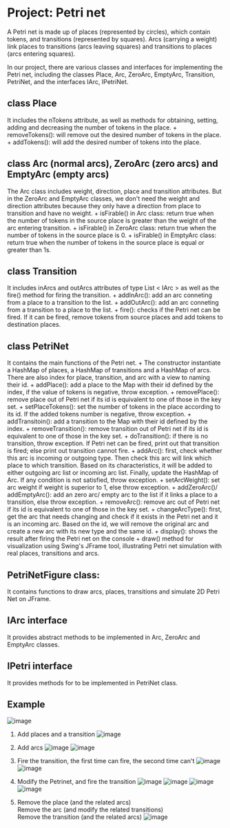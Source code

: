 # Project: Petri net

A Petri net is made up of places (represented by circles), which contain
tokens, and transitions (represented by squares). Arcs (carrying a
weight) link places to transitions (arcs leaving squares) and
transitions to places (arcs entering squares).

In our project, there are various classes and interfaces for
implementing the Petri net, including the classes Place, Arc, ZeroArc,
EmptyArc, Transition, PetriNet, and the interfaces IArc, IPetriNet.

## class Place
It includes the nTokens attribute, as well as methods for
obtaining, setting, adding and decreasing the number of tokens in the
place. + removeTokens(): will remove out the desired number of tokens in
the place. + addTokens(): will add the desired number of tokens into the
place.

## class Arc (normal arcs), ZeroArc (zero arcs) and EmptyArc (empty arcs)
The Arc class includes weight, direction, place and transition
attributes. But in the ZeroArc and EmptyArc classes, we don\'t need the
weight and direction attributes because they only have a direction from
place to transition and have no weight. + isFirable() in Arc class:
return true when the number of tokens in the source place is greater
than the weight of the arc entering transition. + isFirable() in ZeroArc
class: return true when the number of tokens in the source place is 0. +
isFirable() in EmptyArc class: return true when the number of tokens in
the source place is equal or greater than 1s.

## class Transition
It includes inArcs and outArcs attributes of type List
\< IArc \> as well as the fire() method for firing the transition. +
addInArc(): add an arc conneting from a place to a transition to the
list. + addOutArc(): add an arc conneting from a transition to a place
to the list. + fire(): checks if the Petri net can be fired. If it can
be fired, remove tokens from source places and add tokens to destination
places.

## class PetriNet
It contains the main functions of the Petri net. + The
constructor instantiate a HashMap of places, a HashMap of transitions
and a HashMap of arcs. There are also index for place, transition, and
arc with a view to naming their id. + addPlace(): add a place to the Map
with their id defined by the index, if the value of tokens is negative,
throw exception. + removePlace(): remove place out of Petri net if its
id is equivalent to one of those in the key set. + setPlaceTokens(): set
the number of tokens in the place according to its id. If the added
tokens number is negative, throw exception. + addTransitoin(): add a
transition to the Map with their id defined by the index. +
removeTransition(): remove transition out of Petri net if its id is
equivalent to one of those in the key set. + doTransition(): if there is
no transition, throw exception. If Petri net can be fired, print out
that transition is fired; else print out transition cannot fire. +
addArc(): first, check whether this arc is incoming or outgoing type.
Then check this arc will link which place to which transition. Based on
its characteristics, it will be added to either outgoing arc list or
incoming arc list. Finally, update the HashMap of Arc. If any condition
is not satisfied, throw exception. + setArcWeight(): set arc weight if
weight is superior to 1, else throw exception. + addZeroArc()/
addEmptyArc(): add an zero arc/ empty arc to the list if it links a
place to a transition, else throw exception. + removeArc(): remove arc
out of Petri net if its id is equivalent to one of those in the key
set. + changeArcType(): first, get the arc that needs changing and check
if it exists in the Petri net and it is an incoming arc. Based on the
id, we will remove the original arc and create a new arc with its new
type and the same id. + display(): shows the result after firing the
Petri net on the console + draw() method for visualization using
Swing\'s JFrame tool, illustrating Petri net simulation with real
places, transitions and arcs.

## PetriNetFigure class: 
It contains functions to draw arcs, places,
transitions and simulate 2D Petri Net on JFrame.

## IArc interface
It provides abstract methods to be implemented in Arc,
ZeroArc and EmptyArc classes.

## IPetri interface
It provides methods for to be implemented in PetriNet
class.

## Example
![image](https://github.com/yuyan-z/fil-rouge/assets/64955334/e78a91eb-7b7f-4a7d-aa80-bb53036fdc14)

1. Add places and a transition
![image](https://github.com/yuyan-z/fil-rouge/assets/64955334/5e7848b7-b21a-4cea-b2eb-12a43d23013b)

2. Add arcs
![image](https://github.com/yuyan-z/fil-rouge/assets/64955334/1ffd5a4f-f9ce-49c1-80f6-7f730603b19a)
![image](https://github.com/yuyan-z/fil-rouge/assets/64955334/daf62357-5442-46f5-ae66-1e96223781c7)

3. Fire the transition, the first time can fire, the second time can't
![image](https://github.com/yuyan-z/fil-rouge/assets/64955334/0ad2be24-da34-4698-a1f3-0e7aa9e60b0d)
![image](https://github.com/yuyan-z/fil-rouge/assets/64955334/a9f6571a-ae50-4359-b2cb-cbdda636e43e)

5. Modify the Petrinet, and fire the transition
![image](https://github.com/yuyan-z/fil-rouge/assets/64955334/cdb3c9ad-ec47-4856-8e48-5599ad980b3a)
![image](https://github.com/yuyan-z/fil-rouge/assets/64955334/c07bbdf2-04af-4d8e-a081-d0c5aa51ece8)
![image](https://github.com/yuyan-z/fil-rouge/assets/64955334/bdd8d4ce-9a12-4b27-816d-c4c339655dad)
![image](https://github.com/yuyan-z/fil-rouge/assets/64955334/fee44768-a4b1-4c59-82c5-74f1de1a2435)

6. Remove the place (and the related arcs)  
   Remove the arc (and modify the related transitions)  
   Remove the transition (and the related arcs)
![image](https://github.com/yuyan-z/fil-rouge/assets/64955334/b1778143-2ea8-445c-9ca9-fc920de0095f)














